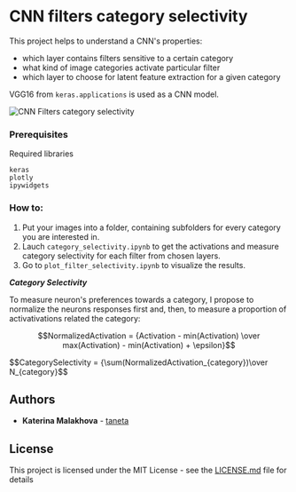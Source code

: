 # CNN filters category selectivity

This project helps to understand a CNN's properties: 

- which layer contains filters sensitive to a certain category
- what kind of image categories activate particular filter
- which layer to choose for latent feature extraction for a given category

VGG16 from `keras.applications` is used as a CNN model.

![CNN Filters category selectivity](https://github.com/taneta/category_selectivity_cnn/blob/master/selectivity.gif)

### Prerequisites

Required libraries

```
keras
plotly
ipywidgets
```
### How to:

1. Put your images into a folder, containing subfolders for every category you are interested in.
2. Lauch `category_selectivity.ipynb` to get the activations and measure category selectivity for each filter from chosen layers.
3. Go to `plot_filter_selectivity.ipynb` to visualize the results.


<b><i>Category Selectivity</i></b>

To measure neuron's preferences towards a category, I propose to normalize the neurons responses first and, then, to measure a proportion of activativations related the category:

$$NormalizedActivation = {Activation - min(Activation) \over max(Activation) - min(Activation) + \epsilon}$$

$$CategorySelectivity = {\sum(NormalizedActivation_{category})\over N_{category}$$


## Authors

* **Katerina Malakhova** - [taneta](https://github.com/taneta)


## License

This project is licensed under the MIT License - see the [LICENSE.md](LICENSE.md) file for details
